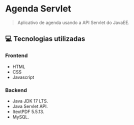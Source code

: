 # Agenda Servlet
> Aplicativo de agenda usando a API Servlet do JavaEE.

## :computer: Tecnologias utilizadas

### Frontend
 * HTML
 * CSS
 * Javascript

### Backend
 * Java JDK 17 LTS.
 * Java Servlet API.
 * ItextPDF 5.5.13.
 * MySQL.
 
 
 



